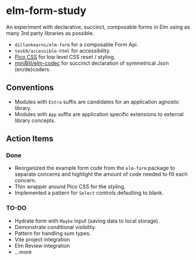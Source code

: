 # elm-form-study

An experiment with declarative, succinct, composable forms in Elm using as many 3rd party libraries as possible.

- `dillonkearns/elm-form` for a composable Form Api.
- `tesk9/accessible-html` for accessibility.
- [Pico CSS](https://picocss.com/) for low level CSS reset / styling.
- [miniBill/elm-codec](https://package.elm-lang.org/packages/miniBill/elm-codec/2.2.0/) for succinct declaration of symmetrical Json (en/de)coders.


## Conventions

- Modules with `Extra` suffix are candidates for an application agnostic library.
- Modules with `App` suffix are application specific extensions to external library concepts.

## Action Items

### Done

- Reorganized the example form code from the `elm-form` package to separate concerns and highlight the amount of code needed to fill each concern.
- Thin wrapper around Pico CSS for the styling.
- Implemented a pattern for `Select` controls defaulting to blank.

### TO-DO

- Hydrate form with `Maybe` input (saving data to local storage).
- Demonstrate conditional visibility.
- Pattern for handling sum types.
- Vite project integration
- Elm Review integration
- ...more
